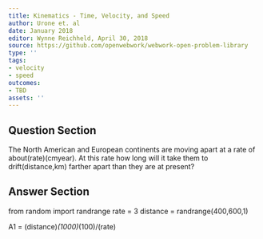 ```yaml
---
title: Kinematics - Time, Velocity, and Speed
author: Urone et. al
date: January 2018
editor: Wynne Reichheld, April 30, 2018
source: https://github.com/openwebwork/webwork-open-problem-library
type: ''
tags:
- velocity
- speed
outcomes:
- TBD
assets: ''
---
```


## Question Section 

The North American and European continents are moving apart at a rate of about(rate)(cmyear). At this rate how long will it take them to drift(distance,km) farther apart than they are at present?


## Answer Section

from random import randrange
rate = 3
distance = randrange(400,600,1)

A1 = (distance)*(1000)*(100)/(rate)